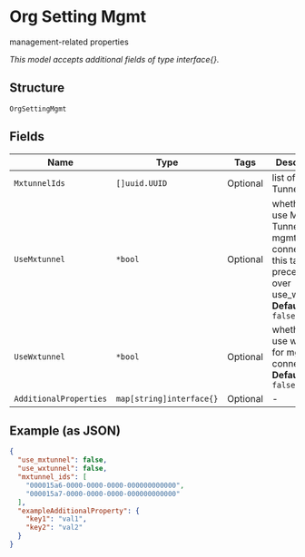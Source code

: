 
# Org Setting Mgmt

management-related properties

*This model accepts additional fields of type interface{}.*

## Structure

`OrgSettingMgmt`

## Fields

| Name | Type | Tags | Description |
|  --- | --- | --- | --- |
| `MxtunnelIds` | `[]uuid.UUID` | Optional | list of Mist Tunnels |
| `UseMxtunnel` | `*bool` | Optional | whether to use Mist Tunnel for mgmt connectivity, this takes precedence over use_wxtunnel<br>**Default**: `false` |
| `UseWxtunnel` | `*bool` | Optional | whether to use wxtunnel for mgmt connectivity<br>**Default**: `false` |
| `AdditionalProperties` | `map[string]interface{}` | Optional | - |

## Example (as JSON)

```json
{
  "use_mxtunnel": false,
  "use_wxtunnel": false,
  "mxtunnel_ids": [
    "000015a6-0000-0000-0000-000000000000",
    "000015a7-0000-0000-0000-000000000000"
  ],
  "exampleAdditionalProperty": {
    "key1": "val1",
    "key2": "val2"
  }
}
```

